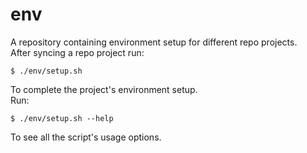 # env

A repository containing environment setup for different repo projects.<br>
After syncing a repo project run:

 `$ ./env/setup.sh`
 
To complete the project's environment setup.<br>
Run:

 `$ ./env/setup.sh --help`

To see all the script's usage options.

